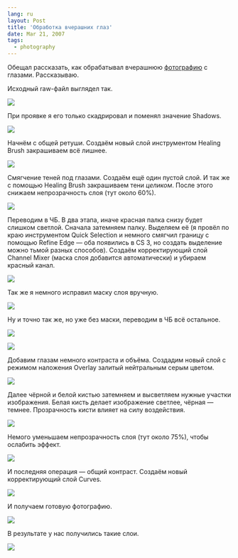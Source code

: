 ```yaml
---
lang: ru
layout: Post
title: 'Обработка вчерашних глаз'
date: Mar 21, 2007
tags:
  - photography
---
```


Обещал рассказать, как обрабатывал вчерашнюю [фотографию](/blog/1170) с глазами. Рассказываю.

<!--more-->

Исходный raw-файл выглядел так.

![](/images/blog/raw-before.jpg)

При проявке я его только скадрировал и поменял значение Shadows.

![](/images/blog/layer01.jpg)

Начнём с общей ретуши. Создаём новый слой инструментом Healing Brush закрашиваем всё лишнее.

![](/images/blog/layer02.jpg)

Смягчение теней под глазами. Создаём ещё один пустой слой. И так же с помощью Healing Brush закрашиваем тени _целиком_. После этого снижаем непрозрачность слоя (тут около 60%).

![](/images/blog/layer03.jpg)

Переводим в ЧБ. В два этапа, иначе красная палка снизу будет слишком светлой. Сначала затемняем палку. Выделяем её (я провёл по краю инструментом Quick Selection и немного смягчил границу с помощью Refine Edge — оба появились в CS 3, но создать выделение можно тьмой разных способов). Создаём корректирующий слой Channel Mixer (маска слоя добавится автоматически) и убираем красный канал.

![](/images/blog/channel-mixer-1.png)

Так же я немного исправил маску слоя вручную.

![](/images/blog/layer04.jpg)

Ну и точно так же, но уже без маски, переводим в ЧБ всё остальное.

![](/images/blog/channel-mixer-2.png)

![](/images/blog/layer05.jpg)

Добавим глазам немного контраста и объёма. Создадим новый слой с режимом наложения Overlay залитый нейтральным серым цветом.

![](/images/blog/new-overlay-layer.png)

Далее чёрной и белой кистью затемняем и высветляем нужные участки изображения. Белая кисть делает изображение светлее, чёрная — темнее. Прозрачность кисти влияет на силу воздействия.

![](/images/blog/overlay-layer.jpg)

Немого уменьшаем непрозрачность слоя (тут около 75%), чтобы ослабить эффект.

![](/images/blog/layer06.jpg)

И последняя операция — общий контраст. Создаём новый корректирующий слой Curves.

![](/images/blog/curves.png)

И получаем готовую фотографию.

![](/images/blog/layer07.jpg)

В результате у нас получились такие слои.

![](/images/blog/layers.png)

